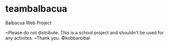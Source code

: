 # teambalbacua
Balbacua Web Project

~Please do not distribute. This is a school project and shouldn't be used for any activites.
~Thank you.
©kobbarcibal
